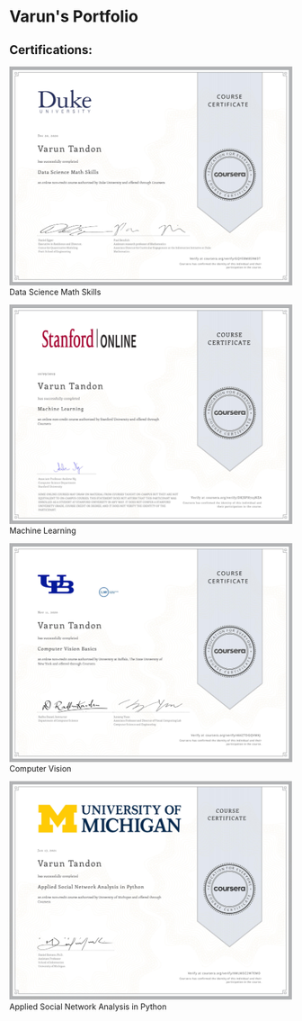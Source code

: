 # Varun's Portfolio

## Certifications:
![](/images/Coursera%20Data%20Science%20Math%20Skills.jpg)
Data Science Math Skills

![](/images/Coursera%20Machine%20Learning.jpg)
Machine Learning

![](/images/Coursera%20Computer%20Vision.jpg)
Computer Vision

![](/images/Coursera%20Applied%20Social%20Network%20Analysis%20in%20Python.jpg)
Applied Social Network Analysis in Python


